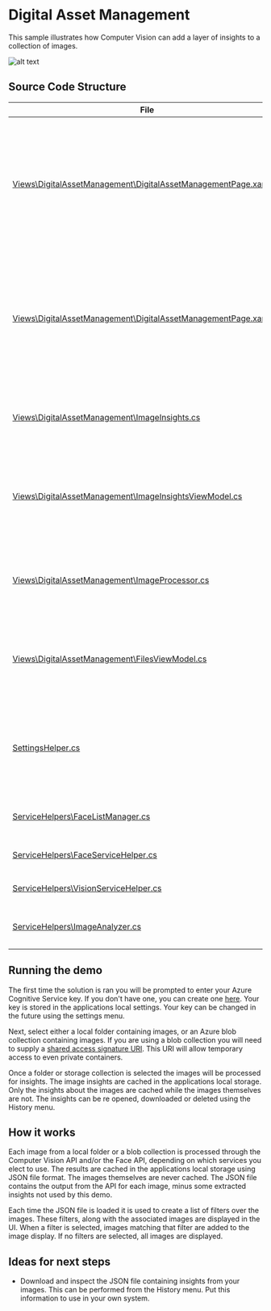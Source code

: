 # Digital Asset Management
This sample illustrates how Computer Vision can add a layer of insights to a collection of images. 

![alt text](https://github.com/Microsoft/Cognitive-Samples-IntelligentKiosk/blob/master/Documentation/DigitalAssetManegement.png "Digital Asset Manegement")


## Source Code Structure
| File | Description |
|-------------|-------------|
| [Views\DigitalAssetManagement\DigitalAssetManagementPage.xaml](../Kiosk/Views/DigitalAssetManagement/DigitalAssetManagementPage.xaml) | Main XAML for the solution template. It displays the images along with its associated filters.  It also contains the UI to manage your cached insights extracted from your images.|
| [Views\DigitalAssetManagement\DigitalAssetManagementPage.xaml.cs](../Kiosk/Views/DigitalAssetManagement/DigitalAssetManagementPage.xaml.cs) | Code behind for the XAML UI. It contains basic support for the UI.  It also hosts an instance of a FileViewModel, your current image insights and ImageProcesser use to run the demo.|
| [Views\DigitalAssetManagement\ImageInsights.cs](../Kiosk/Views/DigitalAssetManagement/ImageInsights.cs) | POCO object representing insights extracted from each of your images.|
| [Views\DigitalAssetManagement\ImageInsightsViewModel.cs](../Kiosk/Views/DigitalAssetManagement/ImageInsightsViewModel.cs) | A wrapper around the ImageInsights object to support data binding to the UI and filtering the image collection.|
| [Views\DigitalAssetManagement\ImageProcessor.cs](../Kiosk/Views/DigitalAssetManagement/ImageProcessor.cs) | Uses your Azure Cognitive Service to extract ImageInsights from your images.|
| [Views\DigitalAssetManagement\FilesViewModel.cs](../Kiosk/Views/DigitalAssetManagement/FilesViewModel.cs) | CRUD operations for ImageInsights.  Stores them in JSON format within the applications local storage.|
| [SettingsHelper.cs](../Kiosk/SettingsHelper.cs) | Stores your Azure key and other settings in the application local storage.  Also configures service helpers to use your Azure key.|
| [ServiceHelpers\FaceListManager.cs](../Kiosk/ServiceHelpers/FaceListManager.cs) | Azure service helper to identify unique faces.|
| [ServiceHelpers\FaceServiceHelper.cs](../Kiosk/ServiceHelpers/FaceServiceHelper.cs) | Azure service helper for the Face API.|
| [ServiceHelpers\VisionServiceHelper.cs](../Kiosk/ServiceHelpers/VisionServiceHelper.cs) | Azure service helper for the Vision API.|
| [ServiceHelpers\ImageAnalyzer.cs](../Kiosk/ServiceHelpers/ImageAnalyzer.cs) | Helps run the Face and Vision API upon an image.|


## Running the demo

The first time the solution is ran you will be prompted to enter your Azure Cognitive Service key.  If you don't have one, you can create one [here](https://ms.portal.azure.com/#create/Microsoft.CognitiveServicesAllInOne).  Your key is stored in the applications local settings.  Your key can be changed in the future using the settings menu.

Next, select either a local folder containing images, or an Azure blob collection containing images.  If you are using a blob collection you will need to supply a [shared access signature URI](https://docs.microsoft.com/en-us/azure/storage/common/storage-sas-overview).  This URI will allow temporary access to even private containers.

Once a folder or storage collection is selected the images will be processed for insights.  The image insights are cached in the applications local storage.  Only the insights about the images are cached while the images themselves are not.  The insights can be re opened, downloaded or deleted using the History menu.

## How it works

Each image from a local folder or a blob collection is processed through the Computer Vision API and/or the Face API, depending on which services you elect to use.  The results are cached in the applications local storage using JSON file format.  The images themselves are never cached.  The JSON file contains the output from the API for each image, minus some extracted insights not used by this demo.

Each time the JSON file is loaded it is used to create a list of filters over the images.  These filters, along with the associated images are displayed in the UI.  When a filter is selected, images matching that filter are added to the image display.  If no filters are selected, all images are displayed.

## Ideas for next steps
* Download and inspect the JSON file containing insights from your images.  This can be performed from the History menu.  Put this information to use in your own system.
